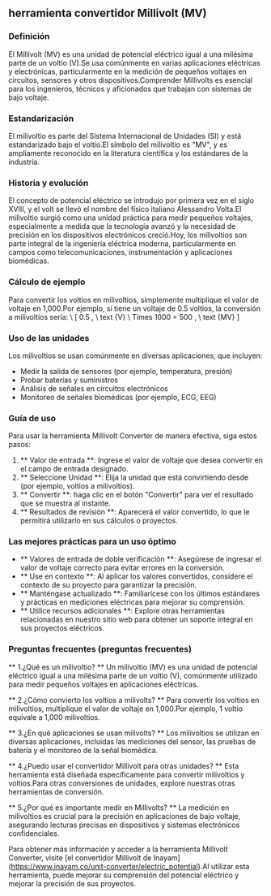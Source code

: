 ## herramienta convertidor Millivolt (MV)

### Definición
El Millivolt (MV) es una unidad de potencial eléctrico igual a una milésima parte de un voltio (V).Se usa comúnmente en varias aplicaciones eléctricas y electrónicas, particularmente en la medición de pequeños voltajes en circuitos, sensores y otros dispositivos.Comprender Millivolts es esencial para los ingenieros, técnicos y aficionados que trabajan con sistemas de bajo voltaje.

### Estandarización
El milivoltio es parte del Sistema Internacional de Unidades (SI) y está estandarizado bajo el voltio.El símbolo del milivoltio es "MV", y es ampliamente reconocido en la literatura científica y los estándares de la industria.

### Historia y evolución
El concepto de potencial eléctrico se introdujo por primera vez en el siglo XVIII, y el volt se llevó el nombre del físico italiano Alessandro Volta.El milivoltio surgió como una unidad práctica para medir pequeños voltajes, especialmente a medida que la tecnología avanzó y la necesidad de precisión en los dispositivos electrónicos creció.Hoy, los milivoltios son parte integral de la ingeniería eléctrica moderna, particularmente en campos como telecomunicaciones, instrumentación y aplicaciones biomédicas.

### Cálculo de ejemplo
Para convertir los voltios en milivoltios, simplemente multiplique el valor de voltaje en 1,000.Por ejemplo, si tiene un voltaje de 0.5 voltios, la conversión a milivoltios sería:
\ [
0.5 \, \ text {V} \ Times 1000 = 500 \, \ text {MV}
\]

### Uso de las unidades
Los milivoltios se usan comúnmente en diversas aplicaciones, que incluyen:
- Medir la salida de sensores (por ejemplo, temperatura, presión)
- Probar baterías y suministros
- Análisis de señales en circuitos electrónicos
- Monitoreo de señales biomédicas (por ejemplo, ECG, EEG)

### Guía de uso
Para usar la herramienta Millivolt Converter de manera efectiva, siga estos pasos:
1. ** Valor de entrada **: Ingrese el valor de voltaje que desea convertir en el campo de entrada designado.
2. ** Seleccione Unidad **: Elija la unidad que está convirtiendo desde (por ejemplo, voltios a milivoltios).
3. ** Convertir **: haga clic en el botón "Convertir" para ver el resultado que se muestra al instante.
4. ** Resultados de revisión **: Aparecerá el valor convertido, lo que le permitirá utilizarlo en sus cálculos o proyectos.

### Las mejores prácticas para un uso óptimo
- ** Valores de entrada de doble verificación **: Asegúrese de ingresar el valor de voltaje correcto para evitar errores en la conversión.
- ** Use en contexto **: Al aplicar los valores convertidos, considere el contexto de su proyecto para garantizar la precisión.
- ** Manténgase actualizado **: Familiarícese con los últimos estándares y prácticas en mediciones eléctricas para mejorar su comprensión.
- ** Utilice recursos adicionales **: Explore otras herramientas relacionadas en nuestro sitio web para obtener un soporte integral en sus proyectos eléctricos.

### Preguntas frecuentes (preguntas frecuentes)

** 1.¿Qué es un milivoltio? **
Un milivoltio (MV) es una unidad de potencial eléctrico igual a una milésima parte de un voltio (V), comúnmente utilizado para medir pequeños voltajes en aplicaciones eléctricas.

** 2.¿Cómo convierto los voltios a milivolts? **
Para convertir los voltios en milivoltios, multiplique el valor de voltaje en 1,000.Por ejemplo, 1 voltio equivale a 1,000 milivoltios.

** 3.¿En qué aplicaciones se usan milivolts? **
Los milivoltios se utilizan en diversas aplicaciones, incluidas las mediciones del sensor, las pruebas de batería y el monitoreo de la señal biomédica.

** 4.¿Puedo usar el convertidor Millivolt para otras unidades? **
Esta herramienta está diseñada específicamente para convertir milivoltios y voltios.Para otras conversiones de unidades, explore nuestras otras herramientas de conversión.

** 5.¿Por qué es importante medir en Millivolts? **
La medición en milivoltios es crucial para la precisión en aplicaciones de bajo voltaje, asegurando lecturas precisas en dispositivos y sistemas electrónicos confidenciales.

Para obtener más información y acceder a la herramienta Millivolt Converter, visite [el convertidor Millivolt de Inayam] (https://www.inayam.co/unit-converter/electric_potential).Al utilizar esta herramienta, puede mejorar su comprensión del potencial eléctrico y mejorar la precisión de sus proyectos.